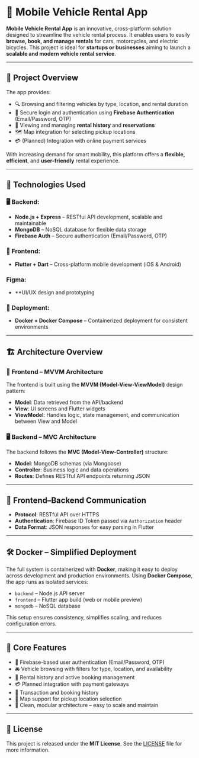 # 🚗 Mobile Vehicle Rental App

**Mobile Vehicle Rental App** is an innovative, cross-platform solution designed to streamline the vehicle rental process. It enables users to easily **browse, book, and manage rentals** for cars, motorcycles, and electric bicycles. This project is ideal for **startups or businesses** aiming to launch a **scalable and modern vehicle rental service**.

---

## 📱 Project Overview

The app provides:

- 🔍 Browsing and filtering vehicles by type, location, and rental duration  
- 🔐 Secure login and authentication using **Firebase Authentication** (Email/Password, OTP)  
- 📆 Viewing and managing **rental history** and **reservations**  
- 🗺️ Map integration for selecting pickup locations  
- 💳 (Planned) Integration with online payment services  

With increasing demand for smart mobility, this platform offers a **flexible, efficient**, and **user-friendly** rental experience.

---

## 🔧 Technologies Used

### 🖥 Backend:
- **Node.js + Express** – RESTful API development, scalable and maintainable
- **MongoDB** – NoSQL database for flexible data storage
- **Firebase Auth** – Secure authentication (Email/Password, OTP)

### 📱 Frontend:
- **Flutter + Dart** – Cross-platform mobile development (iOS & Android)

### Figma: 
- **UI/UX design and prototyping

### 🐳 Deployment:
- **Docker + Docker Compose** – Containerized deployment for consistent environments

---

## 🏗️ Architecture Overview

### 📲 Frontend – MVVM Architecture
The frontend is built using the **MVVM (Model-View-ViewModel)** design pattern:

- **Model**: Data retrieved from the API/backend
- **View**: UI screens and Flutter widgets
- **ViewModel**: Handles logic, state management, and communication between View and Model

### 🖥 Backend – MVC Architecture
The backend follows the **MVC (Model-View-Controller)** structure:

- **Model**: MongoDB schemas (via Mongoose)
- **Controller**: Business logic and data operations
- **Routes**: Defines RESTful API endpoints returning JSON

---

## 🔄 Frontend–Backend Communication

- **Protocol**: RESTful API over HTTPS  
- **Authentication**: Firebase ID Token passed via `Authorization` header  
- **Data Format**: JSON responses for easy parsing in Flutter  

---

## 🛠️ Docker – Simplified Deployment

The full system is containerized with **Docker**, making it easy to deploy across development and production environments. Using **Docker Compose**, the app runs as isolated services:

- `backend` – Node.js API server  
- `frontend` – Flutter app build (web or mobile preview)  
- `mongodb` – NoSQL database  

This setup ensures consistency, simplifies scaling, and reduces configuration errors.

---

## 📌 Core Features

- 🔐 Firebase-based user authentication (Email/Password, OTP)
- 🚘 Vehicle browsing with filters for type, location, and availability
- 📆 Rental history and active booking management
- 💳 Planned integration with payment gateways
- 🧾 Transaction and booking history
- 📍 Map support for pickup location selection
- 🧩 Clean, modular architecture – easy to scale and maintain

---

## 📄 License

This project is released under the **MIT License**. See the [LICENSE](./LICENSE) file for more information.
